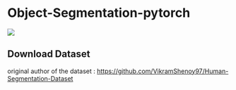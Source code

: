 # Object-Segmentation-pytorch
<Coursera course project>
<p float="left">
  <img src="segmentation_process.jpg" />
</p>

## Download Dataset
original author of the dataset :
https://github.com/VikramShenoy97/Human-Segmentation-Dataset
